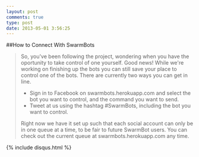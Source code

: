 ```yaml
---
layout: post
comments: true
type: post
date: 2013-05-01 3:56:25
---
```


##How to Connect With SwarmBots

> So, you've been following the project, wondering when you have the oportunity to take control of one yourself. Good news! While we're working on finishing up the bots you can still save your place to control one of the bots. There are currently two ways you can get in line.
><br/>
> * Sign in to Facebook on swarmbots.herokuapp.com and select the bot you want to control, and the command you want to send.
> * Tweet at us using the hashtag #SwarmBots, including the bot you want to control.
>
> Right now we have it set up such that each social account can only be in one queue at a time, to be fair to future SwarmBot users. You can check out the current queue at swarmbots.herokuapp.com any time.
> 


{% include disqus.html %}